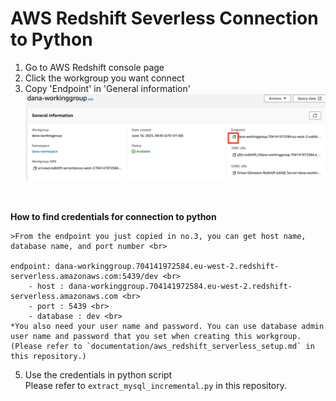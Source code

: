 # AWS Redshift Severless Connection to Python

1. Go to AWS Redshift console page
2. Click the workgroup you want connect
3. Copy 'Endpoint' in 'General information'
<br><img src = screenshots/aws_redshift_serverless_wg_endpoint.png width = 500></img>
<br>

**How to find credentials for connection to python**
<br>

    >From the endpoint you just copied in no.3, you can get host name, database name, and port number <br>
    
    endpoint: dana-workinggroup.704141972584.eu-west-2.redshift-serverless.amazonaws.com:5439/dev <br>
        - host : dana-workinggroup.704141972584.eu-west-2.redshift-serverless.amazonaws.com <br>
        - port : 5439 <br>
        - database : dev <br>
    *You also need your user name and password. You can use database admin user name and password that you set when creating this workgroup. (Please refer to `documentation/aws_redshift_serverless_setup.md` in this repository.)

5. Use the credentials in python script
<br> Please refer to `extract_mysql_incremental.py` in this repository.
